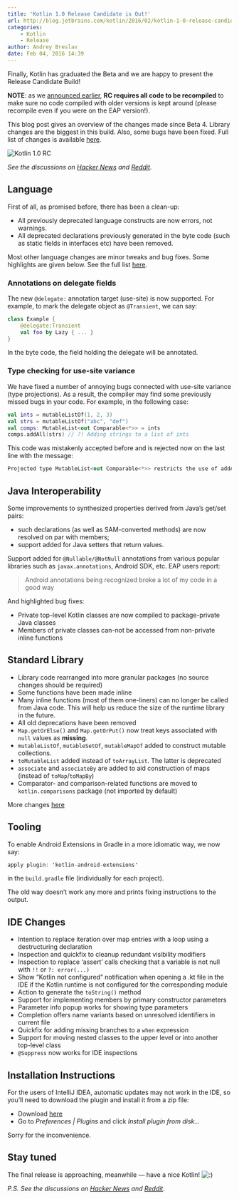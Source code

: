 ```yaml
---
title: 'Kotlin 1.0 Release Candidate is Out!'
url: http://blog.jetbrains.com/kotlin/2016/02/kotlin-1-0-release-candidate-is-out/
categories:
    - Kotlin
    - Release
author: Andrey Breslav
date: Feb 04, 2016 14:39
---
```

Finally, Kotlin has graduated the Beta and we are happy to present the Release Candidate Build!

**NOTE**: as we [announced earlier](http://blog.jetbrains.com/kotlin/2015/12/kotlin-1-0-beta-4-is-out/), **RC requires all code to be recompiled** to make sure no code compiled with older versions is kept around (please recompile even if you were on the EAP version!).

This blog post gives an overview of the changes made since Beta 4\. Library changes are the biggest in this build. Also, some bugs have been fixed. Full list of changes is available [here](https://github.com/JetBrains/kotlin/releases/tag/build-1.0.0-rc-1036).

![Kotlin 1.0 RC](http://i1.wp.com/blog.jetbrains.com/kotlin/files/2016/02/RC-Banner.png?resize=640%2C330)

_See the discussions on [Hacker News](https://news.ycombinator.com/item?id=11034273) and [Reddit](https://www.reddit.com/r/programming/comments/445jih/jvm_languages_news_kotlin_10_release_candidate_is/)_.

## Language

First of all, as promised before, there has been a clean-up:

*   All previously deprecated language constructs are now errors, not warnings.
*   All deprecated declarations previously generated in the byte code (such as static fields in interfaces etc) have been removed.

Most other language changes are minor tweaks and bug fixes. Some highlights are given below. See the full list [here](https://github.com/JetBrains/kotlin/releases/tag/build-1.0.0-rc-1036).

### Annotations on delegate fields

The new `@delegate:` annotation target (use-site) is now supported. For example, to mark the delegate object as `@Transient`, we can say:

```kotlin
class Example {
    @delegate:Transient
    val foo by Lazy { ... }
}

```

In the byte code, the field holding the delegate will be annotated.

### Type checking for use-site variance

We have fixed a number of annoying bugs connected with use-site variance (type projections). As a result, the compiler may find some previously missed bugs in your code.
For example, in the following case:

```kotlin
val ints = mutableListOf(1, 2, 3)
val strs = mutableListOf("abc", "def")
val comps: MutableList<out Comparable<*>> = ints
comps.addAll(strs) // ?! Adding strings to a list of ints
```

This code was mistakenly accepted before and is rejected now on the last line with the message:

```kotlin
Projected type MutableList<out Comparable<*>> restricts the use of addAll()
```

## Java Interoperability

Some improvements to synthesized properties derived from Java’s get/set pairs:

*   such declarations (as well as SAM-converted methods) are now resolved on par with members;
*   support added for Java setters that return values.

Support added for `@Nullable/@NotNull` annotations from various popular libraries such as `javax.annotations`, Android SDK, etc.
EAP users report:

> Android annotations being recognized broke a lot of my code in a good way

And highlighted bug fixes:

*   Private top-level Kotlin classes are now compiled to package-private Java classes
*   Members of private classes can-not be accessed from non-private inline functions

## Standard Library

*   Library code rearranged into more granular packages (no source changes should be required)
*   Some functions have been made inline
*   Many inline functions (most of them one-liners) can no longer be called from Java code. This will help us reduce the size of the runtime library in the future.
*   All old deprecations have been removed
*   `Map.getOrElse()` and `Map.getOrPut()` now treat keys associated with `null` values as **missing**.
*   `mutableListOf`, `mutableSetOf`, `mutableMapOf` added to construct mutable collections.
*   `toMutableList` added instead of `toArrayList`. The latter is deprecated
*   `associate` and `associateBy` are added to aid construction of maps (instead of `toMap`/`toMapBy`)
*   Comparator- and comparison-related functions are moved to `kotlin.comparisons` package (not imported by default)

More changes [here](https://github.com/JetBrains/kotlin/releases/tag/build-1.0.0-rc-1036)

## Tooling

To enable Android Extensions in Gradle in a more idiomatic way, we now say:

```kotlin
apply plugin: 'kotlin-android-extensions'
```

in the `build.gradle` file (individually for each project).

The old way doesn’t work any more and prints fixing instructions to the output.

## IDE Changes

*   Intention to replace iteration over map entries with a loop using a destructuring declaration
*   Inspection and quickfix to cleanup redundant visibility modifiers
*   Inspection to replace ‘assert’ calls checking that a variable is not null with `!!` or `?: error(...)`
*   Show “Kotlin not configured” notification when opening a .kt file in the IDE if the Kotlin runtime is not configured for the corresponding module
*   Action to generate the `toString()` method
*   Support for implementing members by primary constructor parameters
*   Parameter info popup works for showing type parameters
*   Completion offers name variants based on unresolved identifiers in current file
*   Quickfix for adding missing branches to a `when` expression
*   Support for moving nested classes to the upper level or into another top-level class
*   `@Suppress` now works for IDE inspections

## Installation Instructions

For the users of IntelliJ IDEA, automatic updates may not work in the IDE, so you’ll need to download the plugin and install it from a zip file:

*   Download [here](https://plugins.jetbrains.com/plugin/download?pr=&updateId=23813)
*   Go to _Preferences | Plugins_ and click _Install plugin from disk…_

Sorry for the inconvenience.

## Stay tuned

The final release is approaching, meanwhile — have a nice Kotlin! ![:)](http://i2.wp.com/blog.jetbrains.com/kotlin/wp-includes/images/smilies/simple-smile.png?w=640)

_P.S. See the discussions on [Hacker News](https://news.ycombinator.com/item?id=11034273) and [Reddit](https://www.reddit.com/r/programming/comments/445jih/jvm_languages_news_kotlin_10_release_candidate_is/)_.
